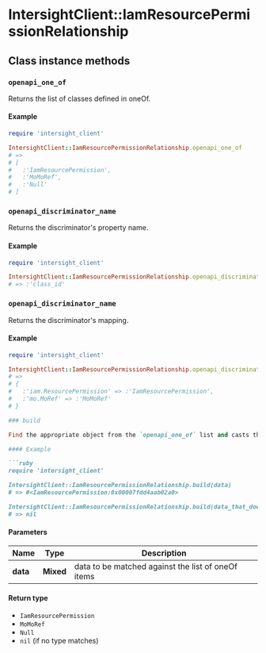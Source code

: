 # IntersightClient::IamResourcePermissionRelationship

## Class instance methods

### `openapi_one_of`

Returns the list of classes defined in oneOf.

#### Example

```ruby
require 'intersight_client'

IntersightClient::IamResourcePermissionRelationship.openapi_one_of
# =>
# [
#   :'IamResourcePermission',
#   :'MoMoRef',
#   :'Null'
# ]
```

### `openapi_discriminator_name`

Returns the discriminator's property name.

#### Example

```ruby
require 'intersight_client'

IntersightClient::IamResourcePermissionRelationship.openapi_discriminator_name
# => :'class_id'
```

### `openapi_discriminator_name`

Returns the discriminator's mapping.

#### Example

```ruby
require 'intersight_client'

IntersightClient::IamResourcePermissionRelationship.openapi_discriminator_mapping
# =>
# {
#   :'iam.ResourcePermission' => :'IamResourcePermission',
#   :'mo.MoRef' => :'MoMoRef'
# }

### build

Find the appropriate object from the `openapi_one_of` list and casts the data into it.

#### Example

```ruby
require 'intersight_client'

IntersightClient::IamResourcePermissionRelationship.build(data)
# => #<IamResourcePermission:0x00007fdd4aab02a0>

IntersightClient::IamResourcePermissionRelationship.build(data_that_doesnt_match)
# => nil
```

#### Parameters

| Name | Type | Description |
| ---- | ---- | ----------- |
| **data** | **Mixed** | data to be matched against the list of oneOf items |

#### Return type

- `IamResourcePermission`
- `MoMoRef`
- `Null`
- `nil` (if no type matches)

